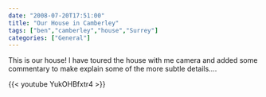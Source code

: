 ```yaml
---
date: "2008-07-20T17:51:00"
title: "Our House in Camberley"
tags: ["ben","camberley","house","Surrey"]
categories: ["General"]
---
```


This is our house! I have toured the house with me camera and added some commentary to make explain some of the more subtle details....

{{< youtube YukOHBfxtr4 >}}
